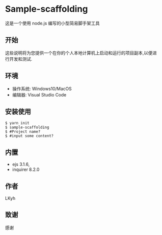 # Sample-scaffolding

这是一个使用 node.js 编写的小型简易脚手架工具

## 开始

这些说明将为您提供一个在你的个人本地计算机上启动和运行的项目副本,以便进行开发和测试.

## 环境

- 操作系统: Windows10/MacOS
- 编辑器: Visual Studio Code

## 安装使用

```shell
$ yarn init
$ sample-scaffolding
$ #Project name?
$ #input some content?
```

## 内置

- ejs 3.1.6,
- inquirer 8.2.0

## 作者

LKyh

## 致谢

感谢
